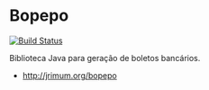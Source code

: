 Bopepo
======

[![Build Status](https://ci-jrimum.rhcloud.com/buildStatus/icon?job=Bopepo)](https://ci-jrimum.rhcloud.com)

Biblioteca Java para geração de boletos bancários.

 * http://jrimum.org/bopepo
 
